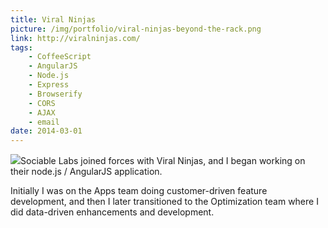 ```yaml
---
title: Viral Ninjas
picture: /img/portfolio/viral-ninjas-beyond-the-rack.png
link: http://viralninjas.com/
tags:
    - CoffeeScript
    - AngularJS
    - Node.js
    - Express
    - Browserify
    - CORS
    - AJAX
    - email
date: 2014-03-01
---
```


<img src="/img/portfolio/viral-ninja.png" class="right">Sociable Labs joined forces with Viral Ninjas, and I began working on their node.js / AngularJS application. 

Initially I was on the Apps team doing customer-driven feature development, and then I later transitioned to the Optimization team where I did data-driven enhancements and development.